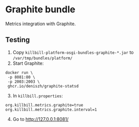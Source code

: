 # Graphite bundle

Metrics integration with Graphite.

## Testing

1. Copy `killbill-platform-osgi-bundles-graphite-*.jar` to `/var/tmp/bundles/platform/`
2. Start Graphite:
```
docker run \
 -p 8081:80 \
 -p 2003:2003 \
 ghcr.io/deniszh/graphite-statsd
```
3. In `killbill.properties`:
```
org.killbill.metrics.graphite=true
org.killbill.metrics.graphite.interval=1
```
4. Go to http://127.0.0.1:8081/
